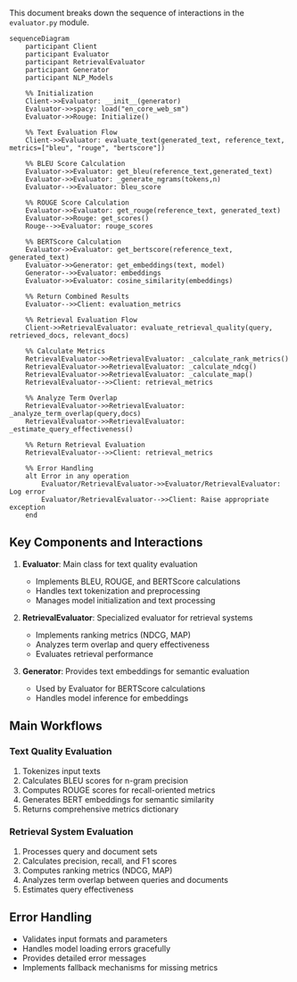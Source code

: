This document breaks down the sequence of interactions in the `evaluator.py` module.

```mermaid
sequenceDiagram
    participant Client
    participant Evaluator
    participant RetrievalEvaluator
    participant Generator
    participant NLP_Models
    
    %% Initialization
    Client->>Evaluator: __init__(generator)
    Evaluator->>spacy: load("en_core_web_sm")
    Evaluator->>Rouge: Initialize()
    
    %% Text Evaluation Flow
    Client->>Evaluator: evaluate_text(generated_text, reference_text, metrics=["bleu", "rouge", "bertscore"])
    
    %% BLEU Score Calculation
    Evaluator->>Evaluator: get_bleu(reference_text,generated_text)
    Evaluator->>Evaluator: _generate_ngrams(tokens,n)
    Evaluator-->>Evaluator: bleu_score
    
    %% ROUGE Score Calculation
    Evaluator->>Evaluator: get_rouge(reference_text, generated_text)
    Evaluator->>Rouge: get_scores()
    Rouge-->>Evaluator: rouge_scores
    
    %% BERTScore Calculation
    Evaluator->>Evaluator: get_bertscore(reference_text, generated_text)
    Evaluator->>Generator: get_embeddings(text, model)
    Generator-->>Evaluator: embeddings
    Evaluator->>Evaluator: cosine_similarity(embeddings)
    
    %% Return Combined Results
    Evaluator-->>Client: evaluation_metrics
    
    %% Retrieval Evaluation Flow
    Client->>RetrievalEvaluator: evaluate_retrieval_quality(query, retrieved_docs, relevant_docs)
    
    %% Calculate Metrics
    RetrievalEvaluator->>RetrievalEvaluator: _calculate_rank_metrics()
    RetrievalEvaluator->>RetrievalEvaluator: _calculate_ndcg()
    RetrievalEvaluator->>RetrievalEvaluator: _calculate_map()
    RetrievalEvaluator-->>Client: retrieval_metrics
    
    %% Analyze Term Overlap
    RetrievalEvaluator->>RetrievalEvaluator: _analyze_term_overlap(query,docs)
    RetrievalEvaluator->>RetrievalEvaluator: _estimate_query_effectiveness()
    
    %% Return Retrieval Evaluation
    RetrievalEvaluator-->>Client: retrieval_metrics
    
    %% Error Handling
    alt Error in any operation
        Evaluator/RetrievalEvaluator->>Evaluator/RetrievalEvaluator: Log error
        Evaluator/RetrievalEvaluator-->>Client: Raise appropriate exception
    end
```

## Key Components and Interactions

1. **Evaluator**: Main class for text quality evaluation
   - Implements BLEU, ROUGE, and BERTScore calculations
   - Handles text tokenization and preprocessing
   - Manages model initialization and text processing

2. **RetrievalEvaluator**: Specialized evaluator for retrieval systems
   - Implements ranking metrics (NDCG, MAP)
   - Analyzes term overlap and query effectiveness
   - Evaluates retrieval performance

3. **Generator**: Provides text embeddings for semantic evaluation
   - Used by Evaluator for BERTScore calculations
   - Handles model inference for embeddings

## Main Workflows

### Text Quality Evaluation
1. Tokenizes input texts
2. Calculates BLEU scores for n-gram precision
3. Computes ROUGE scores for recall-oriented metrics
4. Generates BERT embeddings for semantic similarity
5. Returns comprehensive metrics dictionary

### Retrieval System Evaluation
1. Processes query and document sets
2. Calculates precision, recall, and F1 scores
3. Computes ranking metrics (NDCG, MAP)
4. Analyzes term overlap between queries and documents
5. Estimates query effectiveness

## Error Handling
- Validates input formats and parameters
- Handles model loading errors gracefully
- Provides detailed error messages
- Implements fallback mechanisms for missing metrics
